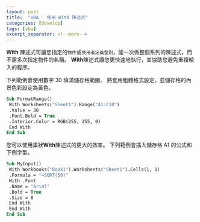 ```yaml
---
layout: post
title:  "VBA - 使用 With 陳述式"
categories: [develop]
tags: [vba]
excerpt_separator: <!--more-->
---
```


**With** 陳述式可讓您指定的`物件`或`使用者定義型別`，能一次做整個系列的陳述式，而不需多次指定物件的名稱。 **With**陳述式讓您更快速地執行，並協助您避免重複輸入的程序。<!--more-->

下列範例會使用數字 30 填滿儲存格範圍、 將套用粗體格式設定，並儲存格的內景色彩設定為黃色。

```vb
Sub FormatRange() 
 With Worksheets("Sheet1").Range("A1:C10") 
 .Value = 30 
 .Font.Bold = True 
 .Interior.Color = RGB(255, 255, 0) 
 End With 
End Sub
```

您可以使用巢狀**With**陳述式的更大的效率。 下列範例會插入儲存格 A1 的公式和下例字型。

```vb
Sub MyInput() 
 With Workbooks("Book1").Worksheets("Sheet1").Cells(1, 1) 
 .Formula = "=SQRT(50)" 
 With .Font 
 .Name = "Arial" 
 .Bold = True 
 .Size = 8 
 End With 
 End With 
End Sub
```
